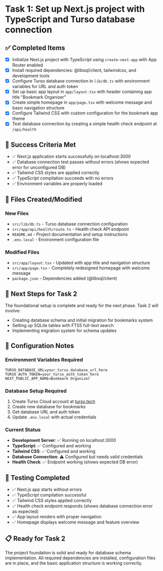 # Task 1: Set up Next.js project with TypeScript and Turso database connection

## ✅ Completed Items

-  [x] Initialize Next.js project with TypeScript using `create-next-app` with App Router enabled
-  [x] Install required dependencies: @libsql/client, tailwindcss, and development tools
-  [x] Configure Turso database connection in `lib/db.ts` with environment variables for URL and auth token
-  [x] Set up basic app layout in `app/layout.tsx` with header containing app title "Bookmark Organizer"
-  [x] Create simple homepage in `app/page.tsx` with welcome message and basic navigation structure
-  [x] Configure Tailwind CSS with custom configuration for the bookmark app theme
-  [x] Test database connection by creating a simple health check endpoint at `/api/health`

## 🎯 Success Criteria Met

-  ✅ Next.js application starts successfully on localhost:3000
-  ✅ Database connection test passes without errors (shows expected error for unconfigured DB)
-  ✅ Tailwind CSS styles are applied correctly
-  ✅ TypeScript compilation succeeds with no errors
-  ✅ Environment variables are properly loaded

## 📁 Files Created/Modified

### New Files

-  `src/lib/db.ts` - Turso database connection configuration
-  `src/app/api/health/route.ts` - Health check API endpoint
-  `README.md` - Project documentation and setup instructions
-  `.env.local` - Environment configuration file

### Modified Files

-  `src/app/layout.tsx` - Updated with app title and navigation structure
-  `src/app/page.tsx` - Completely redesigned homepage with welcome message
-  `package.json` - Dependencies added (@libsql/client)

## 🚀 Next Steps for Task 2

The foundational setup is complete and ready for the next phase. Task 2 will involve:

-  Creating database schema and initial migration for bookmarks system
-  Setting up SQLite tables with FTS5 full-text search
-  Implementing migration system for schema updates

## 🔧 Configuration Notes

### Environment Variables Required

```env
TURSO_DATABASE_URL=your_turso_database_url_here
TURSO_AUTH_TOKEN=your_turso_auth_token_here
NEXT_PUBLIC_APP_NAME=Bookmark Organizer
```

### Database Setup Required

1. Create Turso Cloud account at [turso.tech](https://turso.tech)
2. Create new database for bookmarks
3. Get database URL and auth token
4. Update `.env.local` with actual credentials

### Current Status

-  **Development Server**: ✅ Running on localhost:3000
-  **TypeScript**: ✅ Configured and working
-  **Tailwind CSS**: ✅ Configured and working
-  **Database Connection**: ⚠️ Configured but needs valid credentials
-  **Health Check**: ✅ Endpoint working (shows expected DB error)

## 🧪 Testing Completed

-  ✅ Next.js app starts without errors
-  ✅ TypeScript compilation successful
-  ✅ Tailwind CSS styles applied correctly
-  ✅ Health check endpoint responds (shows database connection error as expected)
-  ✅ App layout renders with proper navigation
-  ✅ Homepage displays welcome message and feature overview

## 📋 Ready for Task 2

The project foundation is solid and ready for database schema implementation. All required dependencies are installed, configuration files are in place, and the basic application structure is working correctly.
